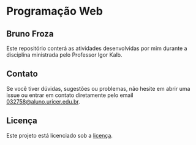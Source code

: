 # Programação Web

## Bruno Froza

Este repositório conterá as atividades desenvolvidas por mim durante a disciplina ministrada pelo Professor Igor Kalb.

## Contato
Se você tiver dúvidas, sugestões ou problemas, não hesite em abrir uma issue ou entrar em contato diretamente pelo email 032758@aluno.uricer.edu.br.

## Licença

Este projeto está licenciado sob a [licença](LICENSE).
